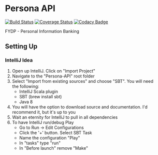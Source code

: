Persona API
===========

[![Build Status](https://travis-ci.org/TeamPersona/Persona-API.svg?branch=master)](https://travis-ci.org/TeamPersona/Persona-API)
[![Coverage Status](https://coveralls.io/repos/TeamPersona/Persona-API/badge.svg?branch=master&service=github)](https://coveralls.io/github/TeamPersona/Persona-API?branch=master)
[![Codacy Badge](https://api.codacy.com/project/badge/grade/e35c5c4b09744971af5f39678977b063)](https://www.codacy.com/app/taylor-stark03/Persona-API)

FYDP - Personal Information Banking

Setting Up
----------

### IntelliJ Idea
1. Open up IntelliJ.  Click on "Import Project"
2. Navigate to the "Persona-API" root folder
3. Select "Import from existing sources" and choose "SBT".  You will need the following:
    * IntelliJ Scala plugin
    * SBT (brew install sbt)
    * Java 8
4. You will have the option to download source and documentation.  I'd recommend it, but it's up to you
5. Wait an eternity for IntelliJ to pull in all dependencies
6. To have IntelliJ run/debug Play
    * Go to Run -> Edit Configurations
    * Click the '+' button.  Select SBT Task
    * Name the configuration "Play"
    * In "tasks" type "run"
    * In "Before launch" remove "Make"
